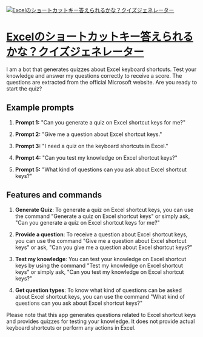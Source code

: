 [![Excelのショートカットキー答えられるかな？クイズジェネレーター](https://files.oaiusercontent.com/file-4wZHswb0Fr41Y0I4HkII8IEa?se=2123-10-16T06%3A36%3A44Z&sp=r&sv=2021-08-06&sr=b&rscc=max-age%3D31536000%2C%20immutable&rscd=attachment%3B%20filename%3D20221001-133249%2520%25283%2529%2520-%2520%25E3%2582%25B3%25E3%2583%2594%25E3%2583%25BC.JPG&sig=wHLZWFRqrdq97K3KMHCj%2BCmLnLgwehfjhrrMtaOEGqU%3D)](https://chat.openai.com/g/g-7wbz7fyb8-excelnosiyotokatutokida-erarerukana-kuizuzienereta)

# [Excelのショートカットキー答えられるかな？クイズジェネレーター](https://chat.openai.com/g/g-7wbz7fyb8-excelnosiyotokatutokida-erarerukana-kuizuzienereta)

I am a bot that generates quizzes about Excel keyboard shortcuts. Test your knowledge and answer my questions correctly to receive a score. The questions are extracted from the official Microsoft website. Are you ready to start the quiz?

## Example prompts

1. **Prompt 1:** "Can you generate a quiz on Excel shortcut keys for me?"

2. **Prompt 2:** "Give me a question about Excel shortcut keys."

3. **Prompt 3:** "I need a quiz on the keyboard shortcuts in Excel."

4. **Prompt 4:** "Can you test my knowledge on Excel shortcut keys?"

5. **Prompt 5:** "What kind of questions can you ask about Excel shortcut keys?"

## Features and commands

1. **Generate Quiz**: To generate a quiz on Excel shortcut keys, you can use the command "Generate a quiz on Excel shortcut keys" or simply ask, "Can you generate a quiz on Excel shortcut keys for me?"

2. **Provide a question**: To receive a question about Excel shortcut keys, you can use the command "Give me a question about Excel shortcut keys" or ask, "Can you give me a question about Excel shortcut keys?"

3. **Test my knowledge**: You can test your knowledge on Excel shortcut keys by using the command "Test my knowledge on Excel shortcut keys" or simply ask, "Can you test my knowledge on Excel shortcut keys?"

4. **Get question types**: To know what kind of questions can be asked about Excel shortcut keys, you can use the command "What kind of questions can you ask about Excel shortcut keys?"

Please note that this app generates questions related to Excel shortcut keys and provides quizzes for testing your knowledge. It does not provide actual keyboard shortcuts or perform any actions in Excel.